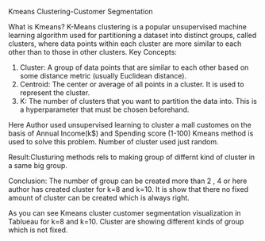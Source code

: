 Kmeans Clustering-Customer Segmentation

What is Kmeans?
K-Means clustering is a popular unsupervised machine learning algorithm used for partitioning a dataset into distinct groups, called clusters, where data points within each cluster are more similar to each other than to those in other clusters.
Key Concepts:
1.	Cluster: A group of data points that are similar to each other based on some distance metric (usually Euclidean distance).
2.	Centroid: The center or average of all points in a cluster. It is used to represent the cluster.
3.	K: The number of clusters that you want to partition the data into. This is a hyperparameter that must be chosen beforehand.



Here Author used unsupervised learning to cluster a mall customes on the basis of Annual Income(k$) and Spending score (1-100)
Kmeans method is used to solve this problem.
Number of cluster used just random.

Result:Clusturing methods rels to making group of differnt kind of cluster in a same big group.

Conclusion: The number of group can be created more than 2 , 4 or here author has created cluster for k=8 and k=10. It is show that there no fixed amount of cluster can be created which is always right.

As you can see Kmeans cluster customer segmentation visualization in  Tablueau for k=8 and k=10. Cluster are showing different kinds of group which is not fixed.
